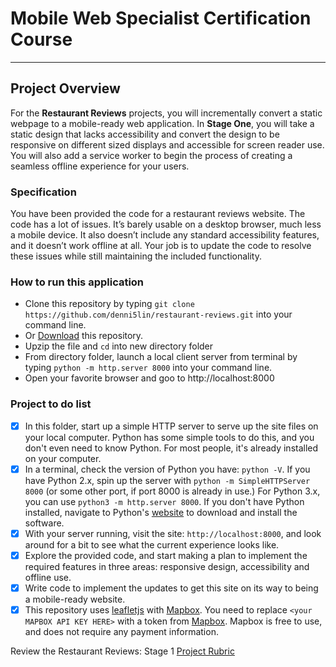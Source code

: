 # Mobile Web Specialist Certification Course
---

## Project Overview

For the **Restaurant Reviews** projects, you will incrementally convert a static webpage to a mobile-ready web application. In **Stage One**, you will take a static design that lacks accessibility and convert the design to be responsive on different sized displays and accessible for screen reader use. You will also add a service worker to begin the process of creating a seamless offline experience for your users.

### Specification

You have been provided the code for a restaurant reviews website. The code has a lot of issues. It’s barely usable on a desktop browser, much less a mobile device. It also doesn’t include any standard accessibility features, and it doesn’t work offline at all. Your job is to update the code to resolve these issues while still maintaining the included functionality. 

### How to run this application

* Clone this repository by typing `git clone https://github.com/denni5lin/restaurant-reviews.git` into your command line.
* Or [Download](https://github.com/denni5lin/restaurant-reviews/archive/master.zip) this repository.
* Upzip the file and `cd` into new directory folder
* From directory folder, launch a local client server from terminal by typing `python -m http.server 8000` into your command line.
* Open your favorite browser and goo to http://localhost:8000


### Project to do list

- [x] In this folder, start up a simple HTTP server to serve up the site files on your local computer. Python has some simple tools to do this, and you don't even need to know Python. For most people, it's already installed on your computer. 
- [x] In a terminal, check the version of Python you have: `python -V`. If you have Python 2.x, spin up the server with `python -m SimpleHTTPServer 8000` (or some other port, if port 8000 is already in use.) For Python 3.x, you can use `python3 -m http.server 8000`. If you don't have Python installed, navigate to Python's [website](https://www.python.org/) to download and install the software.
- [x] With your server running, visit the site: `http://localhost:8000`, and look around for a bit to see what the current experience looks like.
- [x] Explore the provided code, and start making a plan to implement the required features in three areas: responsive design, accessibility and offline use.
- [x] Write code to implement the updates to get this site on its way to being a mobile-ready website.
- [x] This repository uses [leafletjs](https://leafletjs.com/) with [Mapbox](https://www.mapbox.com/). You need to replace `<your MAPBOX API KEY HERE>` with a token from [Mapbox](https://www.mapbox.com/). Mapbox is free to use, and does not require any payment information. 

Review the Restaurant Reviews: Stage 1 [Project Rubric](https://review.udacity.com/#!/rubrics/1090/view)







